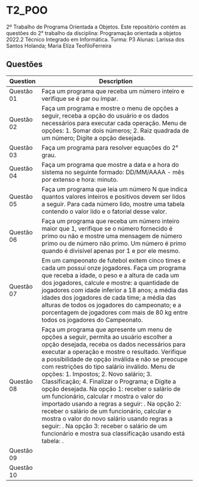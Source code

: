 # T2_POO
2º Trabalho de Programa Orientada a Objetos.
Este repositório contém as questões do 2° trabalho da disciplina: Programação orientada a objetos 2022.2
Técnico Integrado em Informática.
Turma: P3
Alunas: Larissa dos Santos Holanda; Maria Eliza TeofiloFerreira

## Questões

| Question | Description |
|---|---|
|Questão 01| Faça um programa que receba um número inteiro e verifique se é par ou ímpar.
|Questão 02| Faça um programa e mostre o menu de opções a seguir, receba a opção do usuário e os dados necessários para executar cada operação.  Menu de opções: 1. Somar dois números; 2. Raiz quadrada de um número; Digite a opção desejada.
|Questão 03| Faça um programa para resolver equações do 2° grau.
|Questão 04| Faça um programa que mostre a data e a hora do sistema no seguinte formado: DD/MM/AAAA - mês por extenso e hora: minuto.
|Questão 05| Faça um programa que leia um número N que indica quantos valores inteiros e positivos devem ser lidos a seguir. Para cada número lido, mostre uma tabela contendo o valor lido e o fatorial desse valor.
|Questão 06| Faça um programa que receba um número inteiro maior que 1, verifique se o número fornecido é primo ou não e mostre uma mensagem de número primo ou de número não primo. Um número é primo quando é divisível apenas por 1 e por ele mesmo.
|Questão 07| Em um campeonato de futebol exitem cinco times e cada um possui onze jogadores. Faça um programa que receba a idade, o peso e a altura de cada um dos jogadores, calcule e mostre: a quantidade de jogadores com idade inferior a 18 anos; a média das idades dos jogadores de cada time; a média das alturas de todos os jogadores do campeonato; e a porcentagem de jogadores com mais de 80 kg entre todos os jogadores do Campeonato.
|Questão 08| Faça um programa que apresente um menu de opções a seguir, permita ao usuário escolher a opção desejada, receba os dados necessários para executar a operação e mostre o resultado. Verifique a possibilidade de opção inválida e não se preocupe com restrições do tipo salário inválido. Menu de opções: 1. Impostos; 2. Novo salário; 3. Classificação; 4. Finalizar o Programa; e Digite a opção desejada. Na opção 1: receber o salário de um funcionário, calcular r mostra o valor do importado usando a regras a seguir:      . Na opção 2: receber o salário de um funcionário, calcular e mostra o valor do novo salário usando regras a seguir:        . Na opção 3: receber o salário de um funcionário e mostra sua classificação usando está tabela:          .
|Questão 09| 
|Questão 10| 
